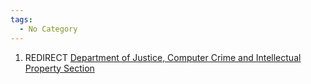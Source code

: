```yaml
---
tags:
  - No Category
---
```

1.  REDIRECT [Department of Justice, Computer Crime and Intellectual
    Property
    Section](department_of_justice,_computer_crime_and_intellectual_property_section.md)